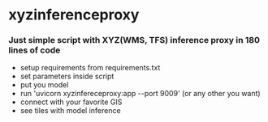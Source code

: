 # xyzinferenceproxy

### Just simple script with XYZ(WMS, TFS) inference proxy in 180 lines of code

- setup requirements from requirements.txt
- set parameters inside script
- put you model
- run 'uvicorn xyzinfereceproxy:app --port 9009' (or any other you want)
- connect with your favorite GIS
- see tiles with model inference